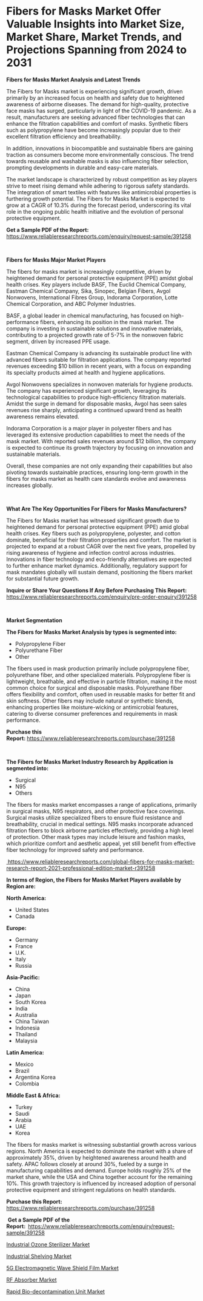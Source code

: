 <p><h1>Fibers for Masks Market Offer Valuable Insights into Market Size, Market Share, Market Trends, and Projections Spanning from 2024 to 2031</h1></p><p><strong>Fibers for Masks Market Analysis and Latest Trends</strong></p>
<p><p>The Fibers for Masks market is experiencing significant growth, driven primarily by an increased focus on health and safety due to heightened awareness of airborne diseases. The demand for high-quality, protective face masks has surged, particularly in light of the COVID-19 pandemic. As a result, manufacturers are seeking advanced fiber technologies that can enhance the filtration capabilities and comfort of masks. Synthetic fibers such as polypropylene have become increasingly popular due to their excellent filtration efficiency and breathability. </p><p>In addition, innovations in biocompatible and sustainable fibers are gaining traction as consumers become more environmentally conscious. The trend towards reusable and washable masks is also influencing fiber selection, prompting developments in durable and easy-care materials. </p><p>The market landscape is characterized by robust competition as key players strive to meet rising demand while adhering to rigorous safety standards. The integration of smart textiles with features like antimicrobial properties is furthering growth potential. The Fibers for Masks Market is expected to grow at a CAGR of 10.3% during the forecast period, underscoring its vital role in the ongoing public health initiative and the evolution of personal protective equipment.</p></p>
<p><strong>Get a Sample PDF of the Report:&nbsp;</strong> <a href="https://www.reliableresearchreports.com/enquiry/request-sample/391258?utm_campaign=5&utm_medium=2&utm_source=Github&utm_content=ia&utm_term=26102024&utm_id=fibers-for-masks">https://www.reliableresearchreports.com/enquiry/request-sample/391258</a></p>
<p>&nbsp;</p>
<p><strong>Fibers for Masks Major Market Players</strong></p>
<p><p>The fibers for masks market is increasingly competitive, driven by heightened demand for personal protective equipment (PPE) amidst global health crises. Key players include BASF, The Euclid Chemical Company, Eastman Chemical Company, Sika, Sinopec, Belgian Fibers, Avgol Nonwovens, International Fibres Group, Indorama Corporation, Lotte Chemical Corporation, and ABC Polymer Industries.</p><p>BASF, a global leader in chemical manufacturing, has focused on high-performance fibers, enhancing its position in the mask market. The company is investing in sustainable solutions and innovative materials, contributing to a projected growth rate of 5-7% in the nonwoven fabric segment, driven by increased PPE usage.</p><p>Eastman Chemical Company is advancing its sustainable product line with advanced fibers suitable for filtration applications. The company reported revenues exceeding $10 billion in recent years, with a focus on expanding its specialty products aimed at health and hygiene applications.</p><p>Avgol Nonwovens specializes in nonwoven materials for hygiene products. The company has experienced significant growth, leveraging its technological capabilities to produce high-efficiency filtration materials. Amidst the surge in demand for disposable masks, Avgol has seen sales revenues rise sharply, anticipating a continued upward trend as health awareness remains elevated.</p><p>Indorama Corporation is a major player in polyester fibers and has leveraged its extensive production capabilities to meet the needs of the mask market. With reported sales revenues around $12 billion, the company is expected to continue its growth trajectory by focusing on innovation and sustainable materials.</p><p>Overall, these companies are not only expanding their capabilities but also pivoting towards sustainable practices, ensuring long-term growth in the fibers for masks market as health care standards evolve and awareness increases globally.</p></p>
<p>&nbsp;</p>
<p><strong>What Are The Key Opportunities For Fibers for Masks Manufacturers?</strong></p>
<p><p>The Fibers for Masks market has witnessed significant growth due to heightened demand for personal protective equipment (PPE) amid global health crises. Key fibers such as polypropylene, polyester, and cotton dominate, beneficial for their filtration properties and comfort. The market is projected to expand at a robust CAGR over the next five years, propelled by rising awareness of hygiene and infection control across industries. Innovations in fiber technology and eco-friendly alternatives are expected to further enhance market dynamics. Additionally, regulatory support for mask mandates globally will sustain demand, positioning the fibers market for substantial future growth.</p></p>
<p><strong>Inquire or Share Your Questions If Any Before Purchasing This Report:</strong> <a href="https://www.reliableresearchreports.com/enquiry/pre-order-enquiry/391258?utm_campaign=5&utm_medium=2&utm_source=Github&utm_content=ia&utm_term=26102024&utm_id=fibers-for-masks">https://www.reliableresearchreports.com/enquiry/pre-order-enquiry/391258</a></p>
<p>&nbsp;</p>
<p><strong>Market Segmentation</strong></p>
<p><strong>The Fibers for Masks Market Analysis by types is segmented into:</strong></p>
<p><ul><li>Polypropylene Fiber</li><li>Polyurethane Fiber</li><li>Other</li></ul></p>
<p><p>The fibers used in mask production primarily include polypropylene fiber, polyurethane fiber, and other specialized materials. Polypropylene fiber is lightweight, breathable, and effective in particle filtration, making it the most common choice for surgical and disposable masks. Polyurethane fiber offers flexibility and comfort, often used in reusable masks for better fit and skin softness. Other fibers may include natural or synthetic blends, enhancing properties like moisture-wicking or antimicrobial features, catering to diverse consumer preferences and requirements in mask performance.</p></p>
<p><strong>Purchase this Report:&nbsp;</strong><a href="https://www.reliableresearchreports.com/purchase/391258?utm_campaign=5&utm_medium=2&utm_source=Github&utm_content=ia&utm_term=26102024&utm_id=fibers-for-masks">https://www.reliableresearchreports.com/purchase/391258</a></p>
<p>&nbsp;</p>
<p><strong>The Fibers for Masks Market Industry Research by Application is segmented into:</strong></p>
<p><ul><li>Surgical</li><li>N95</li><li>Others</li></ul></p>
<p><p>The fibers for masks market encompasses a range of applications, primarily in surgical masks, N95 respirators, and other protective face coverings. Surgical masks utilize specialized fibers to ensure fluid resistance and breathability, crucial in medical settings. N95 masks incorporate advanced filtration fibers to block airborne particles effectively, providing a high level of protection. Other mask types may include leisure and fashion masks, which prioritize comfort and aesthetic appeal, yet still benefit from effective fiber technology for improved safety and performance.</p></p>
<p><a href="https://www.reliableresearchreports.com/global-fibers-for-masks-market-research-report-2021-professional-edition-market-r391258?utm_campaign=5&utm_medium=2&utm_source=Github&utm_content=ia&utm_term=26102024&utm_id=fibers-for-masks">&nbsp;https://www.reliableresearchreports.com/global-fibers-for-masks-market-research-report-2021-professional-edition-market-r391258</a></p>
<p><strong>In terms of Region, the Fibers for Masks Market Players available by Region are:</strong></p>
<p>
    <p> <strong> North America: </strong>
        <ul>
            <li>United States</li>
            <li>Canada</li>
        </ul>
        </p> 
    <p> <strong> Europe: </strong>
        <ul>
            <li>Germany</li>
            <li>France</li>
            <li>U.K.</li>
            <li>Italy</li>
            <li>Russia</li>
        </ul>
        </p> 
    <p> <strong> Asia-Pacific: </strong>
        <ul>
            <li>China</li>
            <li>Japan</li>
            <li>South Korea</li>
            <li>India</li>
            <li>Australia</li>
            <li>China Taiwan</li>
            <li>Indonesia</li>
            <li>Thailand</li>
            <li>Malaysia</li>
        </ul>
        </p> 
    <p> <strong> Latin America: </strong>
        <ul>
            <li>Mexico</li>
            <li>Brazil</li>
            <li>Argentina Korea</li>
            <li>Colombia</li>
        </ul>
        </p> 
    <p> <strong> Middle East & Africa: </strong>
        <ul>
            <li>Turkey</li>
            <li>Saudi</li>
            <li>Arabia</li>
            <li>UAE</li>
            <li>Korea</li>
        </ul>
    </p>
    </p>
<p><p>The fibers for masks market is witnessing substantial growth across various regions. North America is expected to dominate the market with a share of approximately 35%, driven by heightened awareness around health and safety. APAC follows closely at around 30%, fueled by a surge in manufacturing capabilities and demand. Europe holds roughly 25% of the market share, while the USA and China together account for the remaining 10%. This growth trajectory is influenced by increased adoption of personal protective equipment and stringent regulations on health standards.</p></p>
<p><strong>Purchase this Report: </strong><a href="https://www.reliableresearchreports.com/purchase/391258?utm_campaign=5&utm_medium=2&utm_source=Github&utm_content=ia&utm_term=26102024&utm_id=fibers-for-masks">https://www.reliableresearchreports.com/purchase/391258</a></p>
<p>&nbsp;<strong>Get a Sample PDF of the Report:&nbsp;&nbsp;</strong><a href="https://www.reliableresearchreports.com/enquiry/request-sample/391258?utm_campaign=5&utm_medium=2&utm_source=Github&utm_content=ia&utm_term=26102024&utm_id=fibers-for-masks">https://www.reliableresearchreports.com/enquiry/request-sample/391258</a></p>
<p><strong></strong></p>
<p><p><a href="https://www.linkedin.com/pulse/global-industrial-ozone-sterilizer-market-trends-innovations-forward-looking-vtxic?utm_campaign=5&utm_medium=2&utm_source=Github&utm_content=ia&utm_term=26102024&utm_id=fibers-for-masks">Industrial Ozone Sterilizer Market</a></p><p><a href="https://issuu.com/reportprime-2/docs/industrial-shelving-market-size-203_942cd92be5d6ff?utm_campaign=5&utm_medium=2&utm_source=Github&utm_content=ia&utm_term=26102024&utm_id=fibers-for-masks">Industrial Shelving Market</a></p><p><a href="https://github.com/sumonsky0m/Market-Research-Report-List-1/blob/main/5g-electromagnetic-wave-shield-film-market.md?utm_campaign=5&utm_medium=2&utm_source=Github&utm_content=ia&utm_term=26102024&utm_id=fibers-for-masks">5G Electromagnetic Wave Shield Film Market</a></p><p><a href="https://github.com/RogerBennett414/Market-Research-Report-List-1/blob/main/rf-absorber-market.md?utm_campaign=5&utm_medium=2&utm_source=Github&utm_content=ia&utm_term=26102024&utm_id=fibers-for-masks">RF Absorber Market</a></p><p><a href="https://www.linkedin.com/pulse/global-rapid-bio-decontamination-unit-market-share-growth-opportunities-hpmof?utm_campaign=5&utm_medium=2&utm_source=Github&utm_content=ia&utm_term=26102024&utm_id=fibers-for-masks">Rapid Bio-decontamination Unit Market</a></p></p>